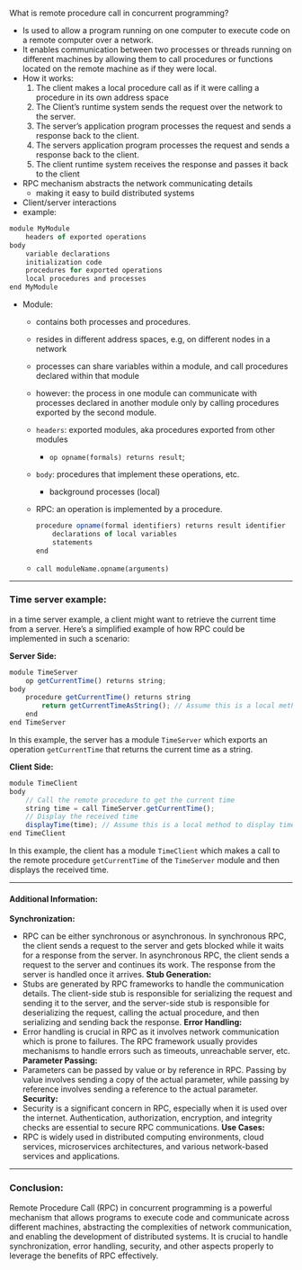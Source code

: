 What is remote procedure call in concurrent programming?
- Is used to allow a program running on one computer to execute code on a remote computer over a network.
- It enables communication between two processes or threads running on different machines by allowing them to call procedures or functions located on the remote machine as if they were local.
- How it works:
    1. The client makes a local procedure call as if it were calling a procedure in its own address space
    2. The Client’s runtime system sends the request over the network to the server. 
    3. The server’s application program processes the request and sends a response back to the client.
    4. The servers application program processes the request and sends a response back to the client.
    5. The client runtime system receives the response and passes it back to the client
- RPC mechanism abstracts the network communicating details
    - making it easy to build distributed systems
- Client/server interactions
- example:

```jsx
module MyModule
	headers of exported operations
body
	variable declarations
	initialization code
	procedures for exported operations
	local procedures and processes
end MyModule
```

- Module:
    - contains both processes and procedures.
    - resides in different address spaces, e.g, on different nodes in a network
    - processes can share variables within a module, and call procedures declared within that module
    - however: the process in one module can communicate with processes declared in another module only by calling procedures exported by the second module.
    - `headers`: exported modules, aka procedures exported from other modules
        - `op opname(formals) returns result`;
    - `body`: procedures that implement these operations, etc.
        - background processes (local)
    - RPC: an operation is implemented by a procedure.
        
        ```jsx
        procedure opname(formal identifiers) returns result identifier
        	declarations of local variables
        	statements
        end
        ```
        
    - `call moduleName.opname(arguments)`

---

### Time server example:
in a time server example, a client might want to retrieve the current time from a server. Here’s a simplified example of how RPC could be implemented in such a scenario:

**Server Side:**
```jsx
module TimeServer
    op getCurrentTime() returns string;
body
    procedure getCurrentTime() returns string
        return getCurrentTimeAsString(); // Assume this is a local method to get current time as string
    end
end TimeServer
```
In this example, the server has a module `TimeServer` which exports an operation `getCurrentTime` that returns the current time as a string.

**Client Side:**
```jsx
module TimeClient
body
    // Call the remote procedure to get the current time
    string time = call TimeServer.getCurrentTime();
    // Display the received time
    displayTime(time); // Assume this is a local method to display time
end TimeClient
```
In this example, the client has a module `TimeClient` which makes a call to the remote procedure `getCurrentTime` of the `TimeServer` module and then displays the received time.

---
#### Additional Information:

**Synchronization:**
- RPC can be either synchronous or asynchronous. In synchronous RPC, the client sends a request to the server and gets blocked while it waits for a response from the server. In asynchronous RPC, the client sends a request to the server and continues its work. The response from the server is handled once it arrives.
 **Stub Generation:**    
- Stubs are generated by RPC frameworks to handle the communication details. The client-side stub is responsible for serializing the request and sending it to the server, and the server-side stub is responsible for deserializing the request, calling the actual procedure, and then serializing and sending back the response.
**Error Handling:**    
- Error handling is crucial in RPC as it involves network communication which is prone to failures. The RPC framework usually provides mechanisms to handle errors such as timeouts, unreachable server, etc.
**Parameter Passing:**    
- Parameters can be passed by value or by reference in RPC. Passing by value involves sending a copy of the actual parameter, while passing by reference involves sending a reference to the actual parameter.
**Security:**
- Security is a significant concern in RPC, especially when it is used over the internet. Authentication, authorization, encryption, and integrity checks are essential to secure RPC communications.
**Use Cases:**
- RPC is widely used in distributed computing environments, cloud services, microservices architectures, and various network-based services and applications.
---
### Conclusion:
Remote Procedure Call (RPC) in concurrent programming is a powerful mechanism that allows programs to execute code and communicate across different machines, abstracting the complexities of network communication, and enabling the development of distributed systems. It is crucial to handle synchronization, error handling, security, and other aspects properly to leverage the benefits of RPC effectively.